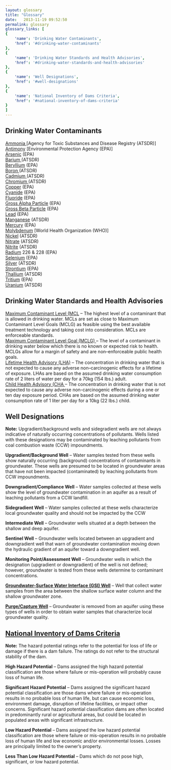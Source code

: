 ```yaml
---
layout: glossary
title: "Glossary"
date:   2013-11-19 09:52:50
permalink: glossary
glossary_links: [
{
    'name': 'Drinking Water Contaminants',
    'href': '#drinking-water-contaminants'
},
{
    'name': 'Drinking Water Standards and Health Advisories',
    'href': '#drinking-water-standards-and-health-advisories'
},
{
    'name': 'Well Designations',
    'href': '#well-designations'
},
{
    'name': 'National Inventory of Dams Criteria',
    'href': '#national-inventory-of-dams-criteria'
}
]
---
```


<a name="drinking-water-contaminants" id="drinking-water-contaminants"></a>
<h2>Drinking Water Contaminants</h2>


<a href="http://www.atsdr.cdc.gov/toxfaqs/tf.asp?id=10&tid=2">Ammonia </a> [Agency for Toxic Substances and Disease Registry (ATSDR)]<br>
<a href="http://water.epa.gov/drink/contaminants/basicinformation/antimony.cfm">Antimony</a> [Environmental Protection Agency (EPA)]<br>
<a href="http://water.epa.gov/drink/contaminants/basicinformation/arsenic.cfm">Arsenic</a> (EPA)<br>
<a href="http://www.atsdr.cdc.gov/toxfaqs/tf.asp?id=326&tid=57">Barium </a>(ATSDR)<br>
<a href="http://water.epa.gov/drink/contaminants/basicinformation/beryllium.cfm">Beryllium</a> (EPA)<br>
<a href="http://www.atsdr.cdc.gov/toxfaqs/tf.asp?id=452&tid=80">Boron </a>(ATSDR)<br>
<a href="http://www.atsdr.cdc.gov/toxfaqs/tf.asp?id=47&tid=15">Cadmium </a>(ATSDR)<br>
<a href="http://www.atsdr.cdc.gov/toxfaqs/tf.asp?id=61&tid=17">Chromium </a>(ATSDR)<br>
<a href="http://water.epa.gov/drink/contaminants/basicinformation/copper.cfm">Copper</a> (EPA)<br>
<a href="http://water.epa.gov/drink/contaminants/basicinformation/cyanide.cfm">Cyanide</a> (EPA)<br>
<a href="http://water.epa.gov/drink/contaminants/basicinformation/fluoride.cfm">Fluoride</a> (EPA)<br>
<a href="http://water.epa.gov/drink/contaminants/basicinformation/radionuclides.cfm">Gross Alpha Particle</a> (EPA)<br>
<a href="http://water.epa.gov/drink/contaminants/basicinformation/radionuclides.cfm">Gross Beta Particle</a> (EPA)<br>
<a href="http://water.epa.gov/drink/contaminants/basicinformation/lead.cfm">Lead</a> (EPA)<br>
<a href="http://www.atsdr.cdc.gov/toxfaqs/tf.asp?id=101&tid=23">Manganese</a> (ATSDR)<br>
<a href="http://water.epa.gov/drink/contaminants/basicinformation/mercury.cfm">Mercury</a> (EPA)<br>
<a href="http://www.who.int/water_sanitation_health/dwq/chemicals/molybdenum.pdf">Molybdenum</a> [World Health Organization (WHO)]<br>
<a href="http://www.atsdr.cdc.gov/toxfaqs/tf.asp?id=244&tid=44">Nickel</a> (ATSDR)<br>
<a href="http://www.atsdr.cdc.gov/toxfaqs/tfacts204.pdf">Nitrate</a> (ATSDR)<br>
<a href="http://www.atsdr.cdc.gov/toxfaqs/tfacts204.pdf">Nitrite</a> (ATSDR)<br>
<a href="http://water.epa.gov/drink/contaminants/basicinformation/radionuclides.cfm">Radium</a> 226 & 228 (EPA)<br>
<a href="http://water.epa.gov/drink/contaminants/basicinformation/selenium.cfm">Selenium</a> (EPA)<br>
<a href="http://www.atsdr.cdc.gov/toxfaqs/tf.asp?id=538&tid=97">Silver</a> (ATSDR)<br>
<a href="http://www.epa.gov/radiation/radionuclides/strontium.html">Strontium</a> (EPA)<br>
<a href="http://www.atsdr.cdc.gov/toxfaqs/tf.asp?id=308&tid=49">Thallium</a> (ATSDR)<br>
<a href="http://www.epa.gov/radiation/radionuclides/tritium.html">Tritium</a> (EPA)<br>
<a href="http://www.atsdr.cdc.gov/toxfaqs/tf.asp?id=439&tid=77">Uranium</a> (ATSDR)<br>



<a name="drinking-water-standards-and-health-advisories" id="Drinking Water Standards and Health Advisories"></a>
<h2>Drinking Water Standards and Health Advisories</h2>

<a href="http://www.epa.gov/safewater/consumer/pdf/mcl.pdf">Maximum Contaminant Level (MCL</a> – The highest level of a contaminant that is allowed in drinking water. MCLs are set as close to Maximum Contaminant Level Goals (MCLG) as feasible using the best available treatment technology and taking cost into consideration. MCLs are enforceable standards.<br>
<a href="http://www.epa.gov/safewater/consumer/pdf/mcl.pdf">Maximum Contaminant Level Goal (MCLG) </a> – The level of a contaminant in drinking water below which there is no known or expected risk to health. MCLGs allow for a margin of safety and are non–enforceable public health goals.<br>
<a href="http://water.epa.gov/action/advisories/drinking/upload/dwstandards2012.pdf">Lifetime Health Advisory (LHA)</a> – The concentration in drinking water that is not expected to cause any adverse non–carcinogenic effects for a lifetime of exposure. LHAs are based on the assumed drinking water consumption rate of 2 liters of water per day for a 70kg (154 lbs.) adult.<br>
<a href="http://water.epa.gov/action/advisories/drinking/upload/dwstandards2012.pdf">Child Health Advisory (CHA </a> – The concentration in drinking water that is not expected to cause any adverse non-carcinogenic effects during a one or ten day exposure period. CHAs are based on the assumed drinking water consumption rate of 1 liter per day for a 10kg (22 lbs.) child. <br>



<a name="well-designations" id="Well Designations"></a>
<h2>Well Designations</h2>

**Note:** Upgradient/background wells and sidegradient wells are not always indicative of naturally occurring concentrations of pollutants. Wells listed with these designations may be contaminated by leaching pollutants from coal combustion waste (CCW) impoundments.<br>

**Upgradient/Background Well** – Water samples tested from these wells show naturally occurring (background) concentrations of contaminants in groundwater. These wells are presumed to be located in groundwater areas that have not been impacted (contaminated) by leaching pollutants from CCW impoundments.<br>

**Downgradient/Compliance Well**  – Water samples collected at these wells show the level of groundwater contamination in an aquifer as a result of leaching pollutants from a CCW landfill.<br>

**Sidegradient Well**  – Water samples collected at these wells characterize local groundwater quality and should not be impacted by the CCW<br>

**Intermediate Well**  – Groundwater wells situated at a depth between the shallow and deep aquifer.<br>

**Sentinel Well**  – Groundwater wells located between an upgradient and downgradient well that warn of groundwater contamination moving down the hydraulic gradient of an aquifer toward a downgradient well.<br>

**Monitoring Point/Assessment Well**  – Groundwater wells in which the designation (upgradient or downgradient) of the well is not defined; however, groundwater is tested from these wells determine to contaminant concentrations.<br>

<a href="http://www.ch2m.com/corporate/markets/environmental/conferences/battelle/CH2M-HILL-groundwater-surface-interface.pdf">**Groundwater-Surface Water Interface (GSI) Well**</a>  – Well that collect water samples from the area between the shallow surface water column and the shallow groundwater zone.<br>

<a href="http://www.ch2m.com/corporate/markets/environmental/conferences/battelle/CH2M-HILL-groundwater-surface-interface.pdf">**Purge/Capture Well**</a>  – Groundwater is removed from an aquifer using these types of wells in order to obtain water samples that characterize local groundwater quality.<br>



<a name="national-inventory-of-dams-criteria" id="Drinking Water Contaminants"></a>
<h2><a href="http://www.epa.gov/osw/nonhaz/industrial/special/fossil/coalash-faqs.htm#13">National Inventory of Dams Criteria</a></h2>

**Note:** The hazard potential ratings refer to the potential for loss of life or damage if there is a dam failure. The ratings do not refer to the structural stability of the dam.

**High Hazard Potential** – Dams assigned the high hazard potential classification are those where failure or mis-operation will probably cause loss of human life.

**Significant Hazard Potential** – Dams assigned the significant hazard potential classification are those dams where failure or mis-operation results in no probable loss of human life, but can cause economic loss, environment damage, disruption of lifeline facilities, or impact other concerns. Significant hazard potential classification dams are often located in predominantly rural or agricultural areas, but could be located in populated areas with significant infrastructure.

**Low Hazard Potential** – Dams assigned the low hazard potential classification are those where failure or mis-operation results in no probable loss of human life and low economic and/or environmental losses. Losses are principally limited to the owner’s property.

**Less Than Low Hazard Potential** – Dams which do not pose high, significant, or low hazard potential.


